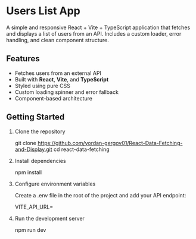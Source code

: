 # Users List App


A simple and responsive React + Vite + TypeScript application that fetches and displays a list of users from an API. Includes a custom loader, error handling, and clean component structure.


## Features

- Fetches users from an external API
- Built with **React**, **Vite**, and **TypeScript**
- Styled using pure CSS
- Custom loading spinner and error fallback
- Component-based architecture


## Getting Started


1. Clone the repository

   git clone https://github.com/yordan-gergov01/React-Data-Fetching-and-Display.git
   cd react-data-fetching


2. Install dependencies

   npm install


3. Configure environment variables

   Create a .env file in the root of the project and add your API endpoint:

   VITE_API_URL=<URL from the task requirements>


4. Run the development server

   npm run dev
